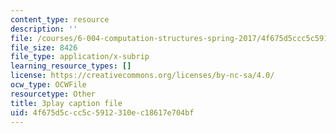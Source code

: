 ```yaml
---
content_type: resource
description: ''
file: /courses/6-004-computation-structures-spring-2017/4f675d5ccc5c5912310ec18617e704bf_LiO-HMhxAtY.srt
file_size: 8426
file_type: application/x-subrip
learning_resource_types: []
license: https://creativecommons.org/licenses/by-nc-sa/4.0/
ocw_type: OCWFile
resourcetype: Other
title: 3play caption file
uid: 4f675d5c-cc5c-5912-310e-c18617e704bf
---
```

